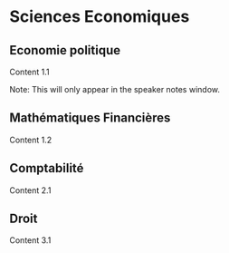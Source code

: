 # Sciences Economiques


## Economie politique

Content 1.1

Note: This will only appear in the speaker notes window.


## Mathématiques Financières

Content 1.2


## Comptabilité

Content 2.1


## Droit

Content 3.1

